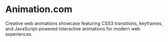 # Animation.com
Creative web animations showcase featuring CSS3 transitions, keyframes, and JavaScript-powered interactive animations for modern web experiences.
